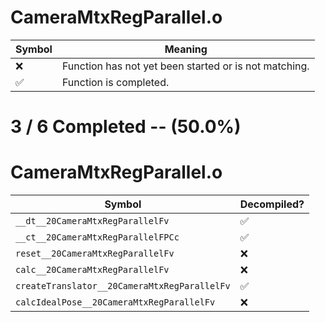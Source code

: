 # CameraMtxRegParallel.o
| Symbol | Meaning 
| ------------- | ------------- 
| :x: | Function has not yet been started or is not matching. 
| :white_check_mark: | Function is completed. 


# 3 / 6 Completed -- (50.0%)
# CameraMtxRegParallel.o
| Symbol | Decompiled? |
| ------------- | ------------- |
| `__dt__20CameraMtxRegParallelFv` | :white_check_mark: |
| `__ct__20CameraMtxRegParallelFPCc` | :white_check_mark: |
| `reset__20CameraMtxRegParallelFv` | :x: |
| `calc__20CameraMtxRegParallelFv` | :x: |
| `createTranslator__20CameraMtxRegParallelFv` | :white_check_mark: |
| `calcIdealPose__20CameraMtxRegParallelFv` | :x: |
